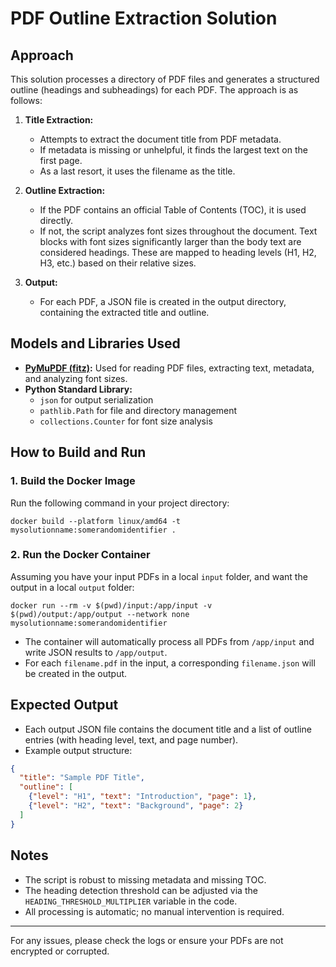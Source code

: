 # PDF Outline Extraction Solution

## Approach
This solution processes a directory of PDF files and generates a structured outline (headings and subheadings) for each PDF. The approach is as follows:

1. **Title Extraction:**
   - Attempts to extract the document title from PDF metadata.
   - If metadata is missing or unhelpful, it finds the largest text on the first page.
   - As a last resort, it uses the filename as the title.

2. **Outline Extraction:**
   - If the PDF contains an official Table of Contents (TOC), it is used directly.
   - If not, the script analyzes font sizes throughout the document. Text blocks with font sizes significantly larger than the body text are considered headings. These are mapped to heading levels (H1, H2, H3, etc.) based on their relative sizes.

3. **Output:**
   - For each PDF, a JSON file is created in the output directory, containing the extracted title and outline.

## Models and Libraries Used
- **[PyMuPDF (fitz)](https://pymupdf.readthedocs.io/en/latest/):** Used for reading PDF files, extracting text, metadata, and analyzing font sizes.
- **Python Standard Library:**
  - `json` for output serialization
  - `pathlib.Path` for file and directory management
  - `collections.Counter` for font size analysis

## How to Build and Run

### 1. Build the Docker Image
Run the following command in your project directory:

```
docker build --platform linux/amd64 -t mysolutionname:somerandomidentifier .
```

### 2. Run the Docker Container
Assuming you have your input PDFs in a local `input` folder, and want the output in a local `output` folder:

```
docker run --rm -v $(pwd)/input:/app/input -v $(pwd)/output:/app/output --network none mysolutionname:somerandomidentifier
```

- The container will automatically process all PDFs from `/app/input` and write JSON results to `/app/output`.
- For each `filename.pdf` in the input, a corresponding `filename.json` will be created in the output.

## Expected Output
- Each output JSON file contains the document title and a list of outline entries (with heading level, text, and page number).
- Example output structure:

```json
{
  "title": "Sample PDF Title",
  "outline": [
    {"level": "H1", "text": "Introduction", "page": 1},
    {"level": "H2", "text": "Background", "page": 2}
  ]
}
```

## Notes
- The script is robust to missing metadata and missing TOC.
- The heading detection threshold can be adjusted via the `HEADING_THRESHOLD_MULTIPLIER` variable in the code.
- All processing is automatic; no manual intervention is required.

---

For any issues, please check the logs or ensure your PDFs are not encrypted or corrupted.
